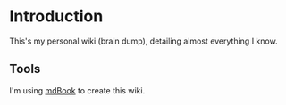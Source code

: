 # Introduction

This's my personal wiki (brain dump), detailing almost everything I know.

## Tools

I'm using [mdBook](https://github.com/rust-lang/mdBook) to create this wiki.